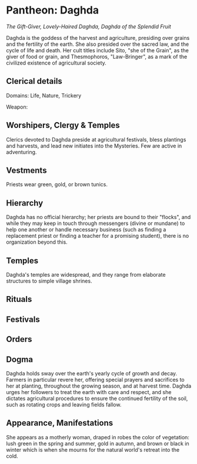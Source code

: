 # Pantheon: Daghda
*The Gift-Giver, Lovely-Haired Daghda, Daghda of the Splendid Fruit*

Daghda is the goddess of the harvest and agriculture, presiding over grains and the fertility of the earth. She also presided over the sacred law, and the cycle of life and death. Her cult titles include Sito, "she of the Grain", as the giver of food or grain, and Thesmophoros, "Law-Bringer", as a mark of the civilized existence of agricultural society.

## Clerical details
Domains: Life, Nature, Trickery

Weapon: 

## Worshipers, Clergy & Temples
Clerics devoted to Daghda preside at agricultural festivals, bless plantings and harvests, and lead new initiates into the Mysteries. Few are active in adventuring.

## Vestments
Priests wear green, gold, or brown tunics.

## Hierarchy
Daghda has no official hierarchy; her priests are bound to their "flocks", and while they may keep in touch through messengers (divine or mundane) to help one another or handle necessary business (such as finding a replacement priest or finding a teacher for a promising student), there is no organization beyond this.

## Temples
Daghda's temples are widespread, and they range from elaborate structures to simple village shrines.

## Rituals

## Festivals

## Orders

## Dogma
Daghda holds sway over the earth's yearly cycle of growth and decay. Farmers in particular revere her, offering special prayers and sacrifices to her at planting, throughout the growing season, and at harvest time. Daghda urges her followers to treat the earth with care and respect, and she dictates agricultural procedures to ensure the continued fertility of the soil, such as rotating crops and leaving fields fallow.

## Appearance, Manifestations
She appears as a motherly woman, draped in robes the color of vegetation: lush green in the spring and summer, gold in autumn, and brown or black in winter which is when she mourns for the natural world's retreat into the cold.
